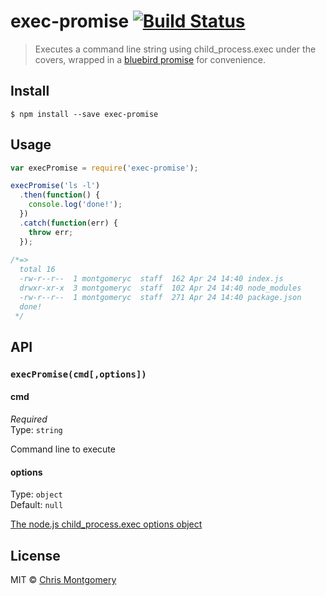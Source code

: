 # exec-promise [![Build Status](https://travis-ci.org/chmontgomery/exec-promise.svg?branch=master)](https://travis-ci.org/chmontgomery/exec-promise)

> Executes a command line string using child_process.exec under the covers, wrapped in a [bluebird promise](https://github.com/petkaantonov/bluebird) for convenience.


## Install

```
$ npm install --save exec-promise
```


## Usage

```js
var execPromise = require('exec-promise');

execPromise('ls -l')
  .then(function() {
    console.log('done!');
  })
  .catch(function(err) {
    throw err;
  });
  
/*=>
  total 16
  -rw-r--r--  1 montgomeryc  staff  162 Apr 24 14:40 index.js
  drwxr-xr-x  3 montgomeryc  staff  102 Apr 24 14:40 node_modules
  -rw-r--r--  1 montgomeryc  staff  271 Apr 24 14:40 package.json
  done!
 */
```


## API

### `execPromise(cmd[,options])`

#### cmd

*Required*  
Type: `string`

Command line to execute

#### options

Type: `object`  
Default: `null`

[The node.js child_process.exec options object](https://nodejs.org/api/child_process.html#child_process_child_process_exec_command_options_callback)


## License

MIT © [Chris Montgomery](https://github.com/chmontgomery)
